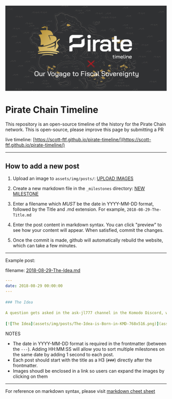 ![Pirate Chain Logo](assets/img/site/featured-image.png)

# Pirate Chain Timeline

This repository is an open-source timeline of the history for the Pirate Chain network. This is open-source, please improve this page by submitting a PR

live timeline: [https://scott-ftf.github.io/pirate-timeline/](https://scott-ftf.github.io/pirate-timeline/)

***

## How to add a new post

1. Upload an image to `assets/img/posts/`: [UPLOAD IMAGES](https://github.com/scott-ftf/pirate-timeline/upload/main/assets/img/posts) 

2. Create a new markdown file in the `_milestones` directory: [NEW MILESTONE](https://github.com/scott-ftf/pirate-timeline/new/main/_milestones)

3. Enter a filename which _MUST_ be the date in YYYY-MM-DD format, followed by the Title and .md extension. For example, `2018-08-29-The-Title.md`

4. Enter the post content in markdown syntax. You can click "preview" to see how your content will appear. When satisfied, commit the changes.

5. Once the commit is made, github will automatically rebuild the website, which can take a few minutes.

***

Example post:

filename: [2018-08-29-The-Idea.md](https://raw.githubusercontent.com/scott-ftf/pirate-timeline/main/_milestones/2018-08-29-The-Idea.md)
```YAML
---
date: 2018-08-29 00:00:00
---

### The Idea

A question gets asked in the ask-jl777 channel in the Komodo Discord, which started the discussion. [[link]](https://discordapp.com/channels/412898016371015680/455851625915875338/484319952849993748)

[![The Idea](assets/img/posts/The-Idea-is-Born-in-KMD-768x516.png)](assets/img/posts/The-Idea-is-Born-in-KMD-768x516.png)

```

NOTES
* The date in YYYY-MM-DD format is required in the frontmatter (between the `---`). Adding HH:MM:SS will allow you to sort multiple milestones on the same date by adding 1 second to each post.
* Each post should start with the title as a H3 (`###`) directly after the frontmatter.
* Images shoudl be enclosed in a link so users can expand the images by clicking on them

***

For reference on markdown syntax, please visit 
[markdown cheet sheet](https://www.markdownguide.org/cheat-sheet/)